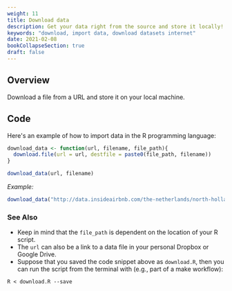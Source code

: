 ```yaml
---
weight: 11
title: Download data
description: Get your data right from the source and store it locally!
keywords: "download, import data, download datasets internet"
date: 2021-02-08
bookCollapseSection: true
draft: false
---
```


## Overview 
Download a file from a URL and store it on your local machine.

## Code 
Here's an example of how to import data in the R programming language:

```R
download_data <- function(url, filename, file_path){
  download.file(url = url, destfile = paste0(file_path, filename))
}

download_data(url, filename)
```

*Example:*

```R
download_data("http://data.insideairbnb.com/the-netherlands/north-holland/amsterdam/2020-12-12/visualisations/reviews.csv", "airbnb_listings.csv", "../data")
```


### See Also
* Keep in mind that the `file_path` is dependent on the location of your R script.
* The `url` can also be a link to a data file in your personal Dropbox or Google Drive.
* Suppose that you saved the code snippet above as `download.R`, then you can run the script from the terminal with (e.g., part of a make workflow): 

```
R < download.R --save
```





